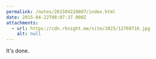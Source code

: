 ```yaml
---
permalink: /notes/201504220807/index.html
date: 2015-04-22T08:07:37.000Z
attachments:
  - url: https://cdn.rknight.me/site/2025/12769716.jpg
    alt: null
---
```


It's done.
